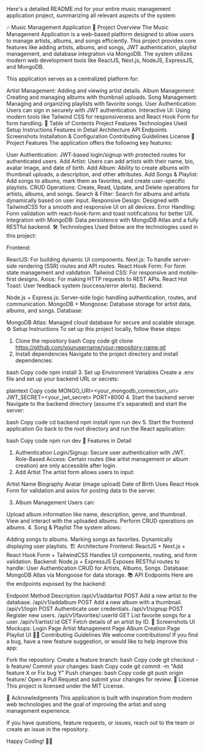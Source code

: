 Here's a detailed README.md for your entire music management application project, summarizing all relevant aspects of the system:

🎶 Music Management Application
🚀 Project Overview
The Music Management Application is a web-based platform designed to allow users to manage artists, albums, and songs efficiently. This project provides core features like adding artists, albums, and songs, JWT authentication, playlist management, and database integration via MongoDB. The system utilizes modern web development tools like ReactJS, Next.js, NodeJS, ExpressJS, and MongoDB.

This application serves as a centralized platform for:

Artist Management: Adding and viewing artist details.
Album Management: Creating and managing albums with thumbnail uploads.
Song Management: Managing and organizing playlists with favorite songs.
User Authentication: Users can sign in securely with JWT authentication.
Interactive UI: Using modern tools like Tailwind CSS for responsiveness and React Hook Form for form handling.
📂 Table of Contents
Project Features
Technologies Used
Setup Instructions
Features in Detail
Architecture
API Endpoints
Screenshots
Installation & Configuration
Contributing Guidelines
License
🎯 Project Features
The application offers the following key features:

User Authentication: JWT-based login/signup with protected routes for authenticated users.
Add Artist: Users can add artists with their name, bio, avatar image, and date of birth.
Add Album: Ability to create albums with thumbnail uploads, a description, and other attributes.
Add Songs & Playlist: Add songs to albums, mark them as favorites, and create user-specific playlists.
CRUD Operations: Create, Read, Update, and Delete operations for artists, albums, and songs.
Search & Filter: Search for albums and artists dynamically based on user input.
Responsive Design: Designed with TailwindCSS for a smooth and responsive UI on all devices.
Error Handling: Form validation with react-hook-form and toast notifications for better UX.
Integration with MongoDB: Data persistence with MongoDB Atlas and a fully RESTful backend.
🛠️ Technologies Used
Below are the technologies used in this project:

Frontend:

ReactJS: For building dynamic UI components.
Next.js: To handle server-side rendering (SSR) routes and API routes.
React Hook Form: For form state management and validation.
Tailwind CSS: For responsive and mobile-first designs.
Axios: For making HTTP requests to REST APIs.
React Hot Toast: User feedback system (success/error alerts).
Backend:

Node.js + Express.js: Server-side logic handling authentication, routes, and communication.
MongoDB + Mongoose: Database storage for artist data, albums, and songs.
Database:

MongoDB Atlas: Managed cloud database for secure and scalable storage.
⚙️ Setup Instructions
To set up this project locally, follow these steps:

1. Clone the repository
bash
Copy code
git clone https://github.com/yourusername/your-repository-name.git
2. Install dependencies
Navigate to the project directory and install dependencies:

bash
Copy code
npm install
3. Set up Environment Variables
Create a .env file and set up your backend URL or secrets:

plaintext
Copy code
MONGO_URI=<your_mongodb_connection_uri>
JWT_SECRET=<your_jwt_secret>
PORT=8000
4. Start the backend server
Navigate to the backend directory (assume it's separated) and start the server:

bash
Copy code
cd backend
npm install
npm run dev
5. Start the frontend application
Go back to the root directory and run the React application:

bash
Copy code
npm run dev
📜 Features in Detail
1. Authentication
Login/Signup: Secure user authentication with JWT.
Role-Based Access: Certain routes (like artist management or album creation) are only accessible after login.
2. Add Artist
The artist form allows users to input:

Artist Name
Biography
Avatar (image upload)
Date of Birth
Uses React Hook Form for validation and axios for posting data to the server.

3. Album Management
Users can:

Upload album information like name, description, genre, and thumbnail.
View and interact with the uploaded albums.
Perform CRUD operations on albums.
4. Song & Playlist
The system allows:

Adding songs to albums.
Marking songs as favorites.
Dynamically displaying user playlists.
🏗️ Architecture
Frontend:
ReactJS + Next.js + React Hook Form + TailwindCSS
Handles UI components, routing, and form validation.
Backend:
Node.js + ExpressJS
Exposes RESTful routes to handle:
User Authentication
CRUD for Artists, Albums, Songs.
Database:
MongoDB Atlas via Mongoose for data storage.
📚 API Endpoints
Here are the endpoints exposed by the backend:

Endpoint	Method	Description
/api/v1/addartist	POST	Add a new artist to the database.
/api/v1/addalbum	POST	Add a new album with a thumbnail.
/api/v1/login	POST	Authenticate user credentials.
/api/v1/signup	POST	Register new users.
/api/v1/favorites/:userId	GET	List favorite songs for a user.
/api/v1/artist/:id	GET	Fetch details of an artist by ID.
📸 Screenshots
UI Mockups:
Login Page
Artist Management Page
Album Creation Page
Playlist UI
👨‍💻 Contributing Guidelines
We welcome contributions! If you find a bug, have a new feature suggestion, or would like to help improve this app:

Fork the repository.
Create a feature branch:
bash
Copy code
git checkout -b feature/<your-feature-name>
Commit your changes:
bash
Copy code
git commit -m "Add feature X or Fix bug Y"
Push changes:
bash
Copy code
git push origin feature/<your-feature-name>
Open a Pull Request and submit your changes for review.
📝 License
This project is licensed under the MIT License.

🌟 Acknowledgments
This application is built with inspiration from modern web technologies and the goal of improving the artist and song management experience.

If you have questions, feature requests, or issues, reach out to the team or create an issue in the repository.

Happy Coding! 🚀🎶







